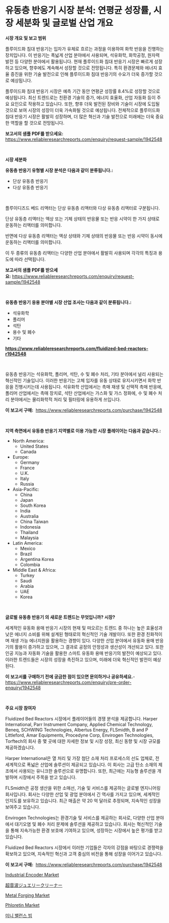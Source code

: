 <p><h1>유동층 반응기 시장 분석: 연평균 성장률, 시장 세분화 및 글로벌 산업 개요</h1></p><p><strong>시장 개요 및 보고 범위</strong></p>
<p><p>플루이드화 침대 반응기는 입자가 유체로 흐르는 과정을 이용하여 화학 반응을 진행하는 장치입니다. 이 반응기는 폭넓게 산업 분야에서 사용되며, 석유화학, 화학공정, 원자력 발전 등 다양한 분야에서 활용됩니다. 현재 플루이드화 침대 반응기 시장은 빠르게 성장하고 있으며, 향후에도 계속해서 성장할 것으로 전망됩니다. 특히 환경문제와 에너지 효율 증진을 위한 기술 발전으로 인해 플루이드화 침대 반응기의 수요가 더욱 증가할 것으로 예상됩니다.</p><p>플루이드화 침대 반응기 시장은 예측 기간 동안 연평균 성장률 8.4%로 성장할 것으로 예상됩니다. 최신 트렌드로는 친환경 기술의 증가, 에너지 효율화, 산업 자동화 등이 주요 요인으로 작용하고 있습니다. 또한, 향후 더욱 발전된 장비와 기술이 시장에 도입될 것으로 보여 시장의 성장이 더욱 가속화될 것으로 예상됩니다. 전체적으로 플루이드화 침대 반응기 시장은 활발히 성장하며, 더 많은 혁신과 기술 발전으로 미래에는 더욱 중요한 역할을 할 것으로 전망됩니다.</p></p>
<p><strong>보고서의 샘플 PDF를 받으세요:</strong> <a href="https://www.reliableresearchreports.com/enquiry/request-sample/1942548">https://www.reliableresearchreports.com/enquiry/request-sample/1942548</a></p>
<p>&nbsp;</p>
<p><strong>시장 세분화</strong></p>
<p><strong>유동층 반응기 유형별 시장 분석은 다음과 같이 분류됩니다.:</strong></p>
<p><ul><li>단상 유동층 반응기</li><li>다상 유동층 반응기</li></ul></p>
<p>&nbsp;</p>
<p><p>플루이디즈드 베드 리액터는 단상 유동층 리액터와 다상 유동층 리액터로 구분됩니다. </p><p>단상 유동층 리액터는 액상 또는 기체 상태의 반응물 또는 반응 시약이 한 가지 상태로 운동하는 리액터를 의미합니다. </p><p>반면에 다상 유동층 리액터는 액상 상태와 기체 상태의 반응물 또는 반응 시약이 동시에 운동하는 리액터를 의미합니다. </p><p>이 두 종류의 유동층 리액터는 다양한 산업 분야에서 활발히 사용되며 각각의 특징과 용도에 따라 선택됩니다.</p></p>
<p><strong>보고서의 샘플 PDF를 받으세요:</strong>&nbsp;<a href="https://www.reliableresearchreports.com/enquiry/request-sample/1942548">https://www.reliableresearchreports.com/enquiry/request-sample/1942548</a></p>
<p>&nbsp;</p>
<p><strong> 유동층 반응기 응용 분야별 시장 산업 조사는 다음과 같이 분류됩니다.:</strong></p>
<p><ul><li>석유화학</li><li>폴리머</li><li>석탄</li><li>용수 및 폐수</li><li>기타</li></ul></p>
<p><strong><a href="https://www.reliableresearchreports.com/fluidized-bed-reactors-r1942548">https://www.reliableresearchreports.com/fluidized-bed-reactors-r1942548</a></strong></p>
<p>&nbsp;</p>
<p><p>유동층 반응기는 석유화학, 폴리머, 석탄, 수 및 폐수 처리, 기타 분야에서 널리 사용되는 혁신적인 기술입니다. 이러한 반응기는 고체 입자를 유동 상태로 유지시키면서 화학 반응을 진행시키는데 사용됩니다. 석유화학 산업에서는 촉매 재생 및 선택적 촉매 반응에, 폴리머 산업에서는 촉매 장치로, 석탄 산업에서는 가스화 및 가스 정화에, 수 및 폐수 처리 분야에서는 물리화학적 처리 및 필터링에 유용하게 쓰입니다.</p></p>
<p><strong>이 보고서 구매:</strong>&nbsp; <a href="https://www.reliableresearchreports.com/purchase/1942548">https://www.reliableresearchreports.com/purchase/1942548</a></p>
<p>&nbsp;</p>
<p><strong>지역 측면에서 유동층 반응기 지역별로 이용 가능한 시장 플레이어는 다음과 같습니다.:</strong></p>
<p><ul>
    <li>
        North America:
        <ul>
            <li>United States</li>
            <li>Canada</li>
        </ul>
    </li>
    <li>
        Europe:
        <ul>
            <li>Germany</li>
            <li>France</li>
            <li>U.K.</li>
            <li>Italy</li>
            <li>Russia</li>
        </ul>
    </li>
    <li>
        Asia-Pacific:
        <ul>
            <li>China</li>
            <li>Japan</li>
            <li>South Korea</li>
            <li>India</li>
            <li>Australia</li>
            <li>China Taiwan</li>
            <li>Indonesia</li>
            <li>Thailand</li>
            <li>Malaysia</li>
        </ul>
    </li>
    <li>
        Latin America:
        <ul>
            <li>Mexico</li>
            <li>Brazil</li>
            <li>Argentina Korea</li>
            <li>Colombia</li>
        </ul>
    </li>
    <li>
        Middle East & Africa:
        <ul>
            <li>Turkey</li>
            <li>Saudi</li>
            <li>Arabia</li>
            <li>UAE</li>
            <li>Korea</li>
        </ul>
    </li>
    </ul></p>
<p>&nbsp;</p>
<p><strong>글로벌 유동층 반응기 의 새로운 트렌드는 무엇입니까? 시장?</strong></p>
<p><p>세계적인 유동화 용매 반응기 시장의 현재 및 떠오르는 트렌드 중 하나는 높은 효율성과 낮은 에너지 소비를 위해 설계된 형태로의 혁신적인 기술 개발이다. 또한 환경 친화적이며 재생 가능 에너지원을 활용하는 경향이 있다. 다양한 산업 분야에서 유동화 용매 반응기의 활용이 증가하고 있으며, 그 결과로 공정의 안정성과 생산성이 개선되고 있다. 또한 인공 지능과 자동화 기술을 활용한 스마트 유동화 용매 반응기의 발전이 예상되고 있다. 이러한 트렌드들은 시장의 성장을 촉진하고 있으며, 미래에 더욱 혁신적인 발전이 예상된다.</p></p>
<p><strong>이 보고서를 구매하기 전에 궁금한 점이 있으면 문의하거나 공유하세요.</strong>- <a href="https://www.reliableresearchreports.com/enquiry/pre-order-enquiry/1942548">https://www.reliableresearchreports.com/enquiry/pre-order-enquiry/1942548</a></p>
<p>&nbsp;</p>
<p><strong>주요 시장 참여자</strong></p>
<p><p>Fluidized Bed Reactors 시장에서 플레이어들의 경쟁 분석을 제공합니다. Harper International, Parr Instrument Company, Applied Chemical Technology, Beneq, SCHWING Technologies, Albertus Energy, FLSmidth, B and P Littleford, Amar Equipments, Procedyne Corp, Envirogen Technologies, Torftech의 회사 중 몇 곳에 대한 자세한 정보 및 시장 성장, 최신 동향 및 시장 규모를 제공하겠습니다.</p><p>Harper International은 열 처리 및 가장 첨단 소재 처리 프로세스의 선도 업체로, 전 세계적으로 폭넓은 산업에 솔루션이 제공되고 있습니다. 이 회사는 고급 탄소 소재의 제조에서 사용되는 유니크한 솔루션으로 유명합니다. 또한, 최근에는 지능형 솔루션을 개발하며 시장에서 주목을 받고 있습니다.</p><p>FLSmidth은 공정 생산을 위한 소매선, 기술 및 서비스를 제공하는 글로벌 엔지니어링 회사입니다. 회사는 다양한 산업 및 광업 분야에서 긴 역사를 가지고 있으며, 세계적인 인지도를 보유하고 있습니다. 최근 매출은 약 20 억 달러로 추정되며, 지속적인 성장을 보여주고 있습니다.</p><p>Envirogen Technologies는 환경기술 및 서비스를 제공하는 회사로, 다양한 산업 분야에서 대기오염 및 폐수 처리 문제에 솔루션을 제공하고 있습니다. 회사는 혁신적인 기술을 통해 지속가능한 환경 보호에 기여하고 있으며, 성장하는 시장에서 높은 평가를 받고 있습니다.</p><p>Fluidized Bed Reactors 시장에서 이러한 기업들은 각자의 강점을 바탕으로 경쟁력을 확보하고 있으며, 지속적인 혁신과 고객 중심의 비전을 통해 성장을 이어가고 있습니다.</p></p>
<p><strong>이 보고서 구매:</strong>&nbsp;&nbsp;<a href="https://www.reliableresearchreports.com/purchase/1942548">https://www.reliableresearchreports.com/purchase/1942548</a></p>
<p><p><a href="https://github.com/yoshih12/Market-Research-Report-List-2/blob/main/industrial-encoder-market.md">Industrial Encoder Market</a></p><p><a href="https://github.com/jkjreqjscoxx7/Market-Research-Report-List-1/blob/main/118282521806.md">超音波ジュエリークリーナー</a></p><p><a href="https://view.publitas.com/reportprime-1/metal-forging-market-size-evaluating-its-market-trends-growth-and-projections-2024-2031/">Metal Forging Market</a></p><p><a href="https://issuu.com/reportprime-2/docs/phloretin-market-size-2030.pptx">Phloretin Market</a></p><p><a href="https://github.com/BrettWeberrt8767765/Market-Research-Report-List-1/blob/main/251355620066.md">미니 밸런스 빔</a></p></p>